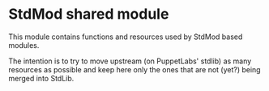 # StdMod shared module

This module contains functions and resources used by StdMod based modules.

The intention is to try to move upstream (on PuppetLabs' stdlib) as many resources as possible and keep here only the ones that are not (yet?) being merged into StdLib.

